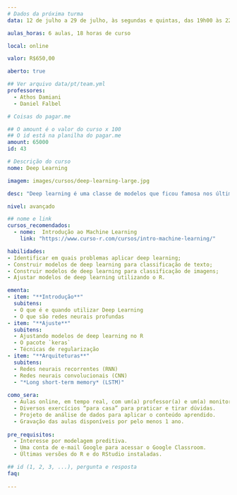 ```yaml
---
# Dados da próxima turma
data: 12 de julho a 29 de julho, às segundas e quintas, das 19h00 às 22h00

aulas_horas: 6 aulas, 18 horas de curso

local: online

valor: R$650,00

aberto: true

## Ver arquivo data/pt/team.yml
professores:
  - Athos Damiani
  - Daniel Falbel

# Coisas do pagar.me

## O amount é o valor do curso x 100
## O id está na planilha do pagar.me
amount: 65000
id: 43

# Descrição do curso
nome: Deep Learning

imagem: images/cursos/deep-learning-large.jpg

desc: "Deep learning é uma classe de modelos que ficou famosa nos últimos anos dentro do Machine Learning por resolver problemas historicamnte difíceis de detecção de imagem, transcrição de áudio e classificação de textos. O objetivo deste curso é se familiarizar com as principais técnicas utilizadas em Deep Learning, discutindo como funcionam as redes neurais, quais são os softwares utilizados para treiná-las e quais são as principais técnicas para tunar esses modelos."

nivel: avançado

## nome e link
cursos_recomendados:
  - nome:  Introdução ao Machine Learning
    link: "https://www.curso-r.com/cursos/intro-machine-learning/"

habilidades:
- Identificar em quais problemas aplicar deep learning;
- Construir modelos de deep learning para classificação de texto;
- Construir modelos de deep learning para classificação de imagens;
- Ajustar modelos de deep learning utilizando o R.

ementa:
- item: "**Introdução**"
  subitens:
  - O que é e quando utilizar Deep Learning
  - O que são redes neurais profundas
- item: "**Ajuste**"
  subitens:
  - Ajustando modelos de deep learning no R
  - O pacote `keras`
  - Técnicas de regularização
- item: "**Arquiteturas**"
  subitens:
  - Redes neurais recorrentes (RNN)
  - Redes neurais convolucionais (CNN)
  - "*Long short-term memory* (LSTM)"
  
como_sera: 
  - Aulas online, em tempo real, com um(a) professor(a) e um(a) monitor(a).
  - Diversos exercícios “para casa” para praticar e tirar dúvidas.
  - Projeto de análise de dados para aplicar o conteúdo aprendido.
  - Gravação das aulas disponíveis por pelo menos 1 ano.
  
pre_requisitos: 
  - Interesse por modelagem preditiva.
  - Uma conta de e-mail Google para acessar o Google Classroom.
  - Últimas versões do R e do RStudio instaladas.

## id (1, 2, 3, ...), pergunta e resposta
faq:
  
---
```


